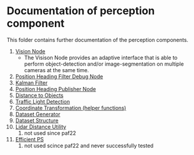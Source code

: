 # Documentation of perception component

This folder contains further documentation of the perception components.

1. [Vision Node](./06_vision_node.md)
   - The Visison Node provides an adaptive interface that is able to perform object-detection and/or image-segmentation on multiple cameras at the same time.
2. [Position Heading Filter Debug Node](./07_position_heading_filter_debug_node.md)
3. [Kalman Filter](./08_kalman_filter.md)
4. [Position Heading Publisher Node](./09_position_heading_publisher_node.md)
5. [Distance to Objects](./10_distance_to_objects.md)
6. [Traffic Light Detection](./11_traffic_light_detection.md)
7. [Coordinate Transformation (helper functions)](./00_coordinate_transformation.md)
8. [Dataset Generator](./01_dataset_generator.md)
9. [Dataset Structure](./02_dataset_structure.md)
10. [Lidar Distance Utility](./03_lidar_distance_utility.md)
    1. not used since paf22
11. [Efficient PS](./04_efficientps.md)
    1. not used scince paf22 and never successfully tested
